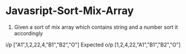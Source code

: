 # Javasript-Sort-Mix-Array

1) Given a sort of mix array which contains string and a number sort it accordingly
 
i/p ["A1",1,2,22,4,"B1","B2","O"]
Expected o/p [1,2,4,22,"A1","B1","B2","O"]
